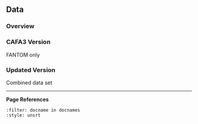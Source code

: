 ## Data
[//]: # (TODO: Write)

### Overview

### CAFA3 Version 
FANTOM only

### Updated Version
Combined data set

---
**Page References**

```{bibliography} /_bibliography/references.bib
:filter: docname in docnames
:style: unsrt
```